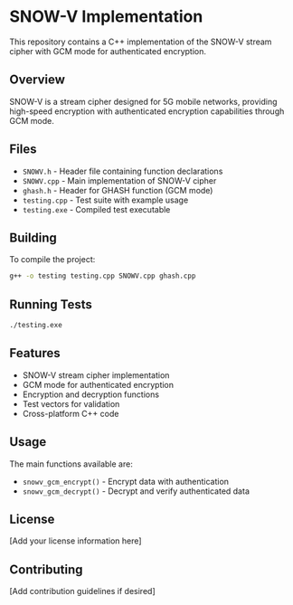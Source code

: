 # SNOW-V Implementation

This repository contains a C++ implementation of the SNOW-V stream cipher with GCM mode for authenticated encryption.

## Overview

SNOW-V is a stream cipher designed for 5G mobile networks, providing high-speed encryption with authenticated encryption capabilities through GCM mode.

## Files

- `SNOWV.h` - Header file containing function declarations
- `SNOWV.cpp` - Main implementation of SNOW-V cipher
- `ghash.h` - Header for GHASH function (GCM mode)
- `testing.cpp` - Test suite with example usage
- `testing.exe` - Compiled test executable

## Building

To compile the project:

```bash
g++ -o testing testing.cpp SNOWV.cpp ghash.cpp
```

## Running Tests

```bash
./testing.exe
```

## Features

- SNOW-V stream cipher implementation
- GCM mode for authenticated encryption
- Encryption and decryption functions
- Test vectors for validation
- Cross-platform C++ code

## Usage

The main functions available are:

- `snowv_gcm_encrypt()` - Encrypt data with authentication
- `snowv_gcm_decrypt()` - Decrypt and verify authenticated data

## License

[Add your license information here]

## Contributing

[Add contribution guidelines if desired]
